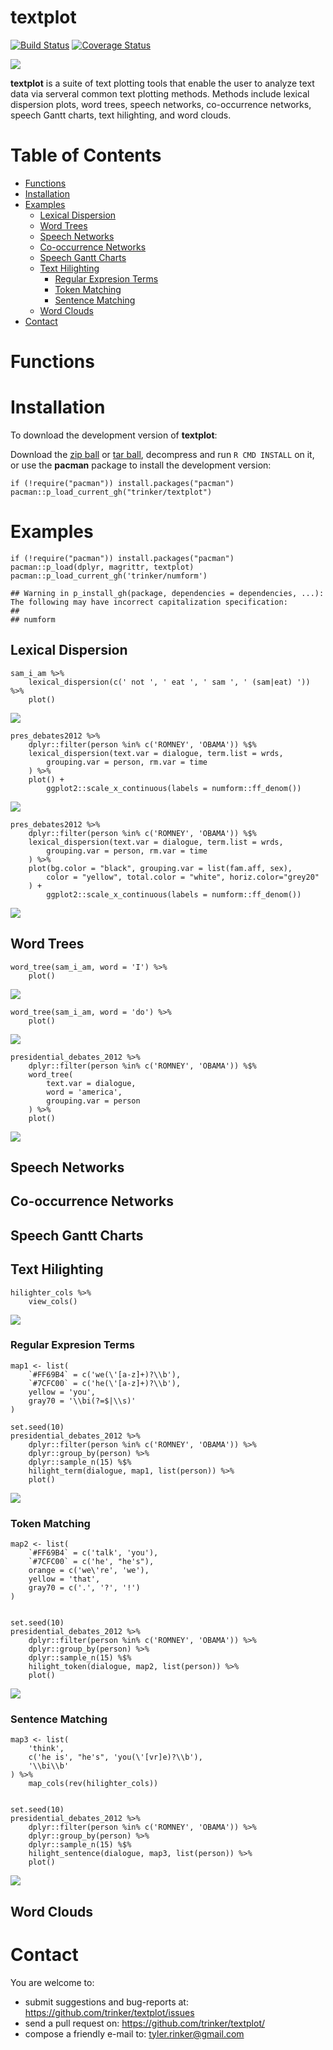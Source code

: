 textplot   
============


[![Build
Status](https://travis-ci.org/trinker/textplot.svg?branch=master)](https://travis-ci.org/trinker/textplot)
[![Coverage
Status](https://coveralls.io/repos/trinker/textplot/badge.svg?branch=master)](https://coveralls.io/r/trinker/textplot?branch=master)

![](tools/textplot_logo/r_textplot.png)

**textplot** is a suite of text plotting tools that enable the user to
analyze text data via serveral common text plotting methods. Methods
include lexical dispersion plots, word trees, speech networks,
co-occurrence networks, speech Gantt charts, text hilighting, and word
clouds.


Table of Contents
============

-   [Functions](#functions)
-   [Installation](#installation)
-   [Examples](#examples)
    -   [Lexical Dispersion](#lexical-dispersion)
    -   [Word Trees](#word-trees)
    -   [Speech Networks](#speech-networks)
    -   [Co-occurrence Networks](#co-occurrence-networks)
    -   [Speech Gantt Charts](#speech-gantt-charts)
    -   [Text Hilighting](#text-hilighting)
        -   [Regular Expresion Terms](#regular-expresion-terms)
        -   [Token Matching](#token-matching)
        -   [Sentence Matching](#sentence-matching)
    -   [Word Clouds](#word-clouds)
-   [Contact](#contact)

Functions
============


Installation
============

To download the development version of **textplot**:

Download the [zip
ball](https://github.com/trinker/textplot/zipball/master) or [tar
ball](https://github.com/trinker/textplot/tarball/master), decompress
and run `R CMD INSTALL` on it, or use the **pacman** package to install
the development version:

    if (!require("pacman")) install.packages("pacman")
    pacman::p_load_current_gh("trinker/textplot")

Examples
========

    if (!require("pacman")) install.packages("pacman")
    pacman::p_load(dplyr, magrittr, textplot)
    pacman::p_load_current_gh('trinker/numform')

    ## Warning in p_install_gh(package, dependencies = dependencies, ...): The following may have incorrect capitalization specification:
    ## 
    ## numform

Lexical Dispersion
------------------

    sam_i_am %>%
        lexical_dispersion(c(' not ', ' eat ', ' sam ', ' (sam|eat) ')) %>%
        plot()

![](tools/figure/unnamed-chunk-4-1.png)

    pres_debates2012 %>%
        dplyr::filter(person %in% c('ROMNEY', 'OBAMA')) %$%
        lexical_dispersion(text.var = dialogue, term.list = wrds, 
            grouping.var = person, rm.var = time
        ) %>%
        plot() +
            ggplot2::scale_x_continuous(labels = numform::ff_denom())

![](tools/figure/unnamed-chunk-5-1.png)

    pres_debates2012 %>%
        dplyr::filter(person %in% c('ROMNEY', 'OBAMA')) %$%
        lexical_dispersion(text.var = dialogue, term.list = wrds, 
            grouping.var = person, rm.var = time
        ) %>%
        plot(bg.color = "black", grouping.var = list(fam.aff, sex),
            color = "yellow", total.color = "white", horiz.color="grey20"
        ) +
            ggplot2::scale_x_continuous(labels = numform::ff_denom())

![](tools/figure/unnamed-chunk-6-1.png)

Word Trees
----------

    word_tree(sam_i_am, word = 'I') %>%
        plot()

![](tools/figure/wordtree_1.png)

    word_tree(sam_i_am, word = 'do') %>%
        plot()

![](tools/figure/wordtree_2.png)

    presidential_debates_2012 %>%
        dplyr::filter(person %in% c('ROMNEY', 'OBAMA')) %$%
        word_tree(
            text.var = dialogue, 
            word = 'america', 
            grouping.var = person
        ) %>%
        plot()

![](tools/figure/wordtree_3.png)

Speech Networks
---------------

Co-occurrence Networks
----------------------

Speech Gantt Charts
-------------------

Text Hilighting
---------------

    hilighter_cols %>%
        view_cols()

![](tools/figure/unnamed-chunk-10-1.png)

### Regular Expresion Terms

    map1 <- list(
        `#FF69B4` = c('we(\'[a-z]+)?\\b'),
        `#7CFC00` = c('he(\'[a-z]+)?\\b'),
        yellow = 'you',
        gray70 = '\\bi(?=$|\\s)'
    )

    set.seed(10)
    presidential_debates_2012 %>%
        dplyr::filter(person %in% c('ROMNEY', 'OBAMA')) %>%
        dplyr::group_by(person) %>%
        dplyr::sample_n(15) %$%
        hilight_term(dialogue, map1, list(person)) %>%
        plot()

![](tools/figure/hilight_1.png)

### Token Matching

    map2 <- list(
        `#FF69B4` = c('talk', 'you'),
        `#7CFC00` = c('he', "he's"),
        orange = c('we\'re', 'we'),
        yellow = 'that',
        gray70 = c('.', '?', '!')
    )


    set.seed(10)
    presidential_debates_2012 %>%
        dplyr::filter(person %in% c('ROMNEY', 'OBAMA')) %>%
        dplyr::group_by(person) %>%
        dplyr::sample_n(15) %$%
        hilight_token(dialogue, map2, list(person)) %>%
        plot()

![](tools/figure/hilight_2.png)

### Sentence Matching

    map3 <- list(
        'think',
        c('he is', "he's", 'you(\'[vr]e)?\\b'),
        '\\bi\\b'
    ) %>%
        map_cols(rev(hilighter_cols))
        

    set.seed(10)
    presidential_debates_2012 %>%
        dplyr::filter(person %in% c('ROMNEY', 'OBAMA')) %>%
        dplyr::group_by(person) %>%
        dplyr::sample_n(15) %$%
        hilight_sentence(dialogue, map3, list(person)) %>%
        plot()

![](tools/figure/hilight_3.png)

Word Clouds
-----------

Contact
=======

You are welcome to:    
- submit suggestions and bug-reports at: <https://github.com/trinker/textplot/issues>    
- send a pull request on: <https://github.com/trinker/textplot/>    
- compose a friendly e-mail to: <tyler.rinker@gmail.com>    
